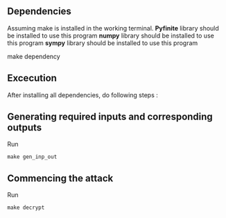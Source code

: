 
## Dependencies
Assuming make is installed in the working terminal.
**Pyfinite** library should be installed to use this program
**numpy** library should be installed to use this program
**sympy** library should be installed to use this program

make dependency

## Excecution

After installing all dependencies, do following steps :

## Generating required inputs and corresponding outputs

Run 
```
make gen_inp_out
```
## Commencing the attack

Run
```
make decrypt
```